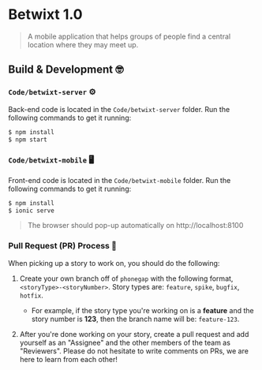 # Betwixt 1.0
> A mobile application that helps groups of people find a central location where they may meet up.

## Build & Development 🤓

### `Code/betwixt-server` ⚙

Back-end code is located in the `Code/betwixt-server` folder. Run the following commands to get it running:

```bash
$ npm install
$ npm start
```

### `Code/betwixt-mobile` 🖥

Front-end code is located in the `Code/betwixt-mobile` folder. Run the following commands to get it running:

```bash
$ npm install
$ ionic serve
```

> The browser should pop-up automatically on http://localhost:8100

### Pull Request (PR) Process 🚀

When picking up a story to work on, you should do the following:

1. Create your own branch off of `phonegap` with the following format, `<storyType>-<storyNumber>`. Story types are: `feature`, `spike`, `bugfix`, `hotfix`.
    - For example, if the story type you're working on is a **feature** and the story number is **123**, then the branch name will be: `feature-123`.

2. After you're done working on your story, create a pull request and add yourself as an "Assignee" and the other members of the team as "Reviewers". Please do not hesitate to write comments on PRs, we are here to learn from each other!